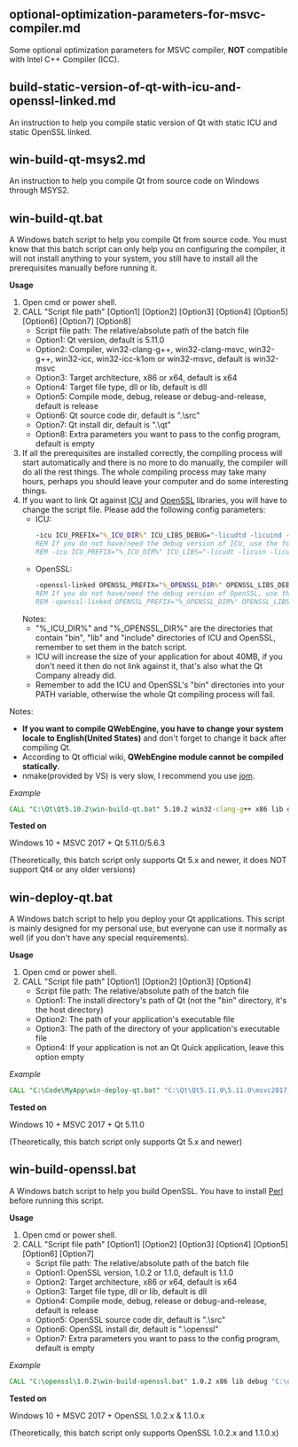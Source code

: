 ## optional-optimization-parameters-for-msvc-compiler.md
Some optional optimization parameters for MSVC compiler, **NOT** compatible with Intel C++ Compiler (ICC).

## build-static-version-of-qt-with-icu-and-openssl-linked.md
An instruction to help you compile static version of Qt with static ICU and static OpenSSL linked.

## win-build-qt-msys2.md
An instruction to help you compile Qt from source code on Windows through MSYS2.

## win-build-qt.bat
A Windows batch script to help you compile Qt from source code. You must know that this batch script can only help you on configuring the compiler, it will not install anything to your system, you still have to install all the prerequisites manually before running it.

**Usage**
1. Open cmd or power shell.
2. CALL "Script file path" [Option1] [Option2] [Option3] [Option4] [Option5] [Option6] [Option7] [Option8]
   - Script file path: The relative/absolute path of the batch file
   - Option1: Qt version, default is 5.11.0
   - Option2: Compiler, win32-clang-g++, win32-clang-msvc, win32-g++, win32-icc, win32-icc-k1om or win32-msvc, default is win32-msvc
   - Option3: Target architecture, x86 or x64, default is x64
   - Option4: Target file type, dll or lib, default is dll
   - Option5: Compile mode, debug, release or debug-and-release, default is release
   - Option6: Qt source code dir, default is ".\src"
   - Option7: Qt install dir, default is ".\qt"
   - Option8: Extra parameters you want to pass to the config program, default is empty
3. If all the prerequisites are installed correctly, the compiling process will start automatically and there is no more to do manually, the compiler will do all the rest things. The whole compiling process may take many hours, perhaps you should leave your computer and do some interesting things.
4. If you want to link Qt against [ICU](http://site.icu-project.org/) and [OpenSSL](https://www.openssl.org/) libraries, you will have to change the script file. Please add the following config parameters:
   - ICU:
     ```bat
     -icu ICU_PREFIX="%_ICU_DIR%" ICU_LIBS_DEBUG="-licudtd -licuind -licuucd" ICU_LIBS_RELEASE="-licudt -licuin -licuuc"
     REM If you do not have/need the debug version of ICU, use the following command line
     REM -icu ICU_PREFIX="%_ICU_DIR%" ICU_LIBS="-licudt -licuin -licuuc"
     ```
   - OpenSSL:
     ```bat
     -openssl-linked OPENSSL_PREFIX="%_OPENSSL_DIR%" OPENSSL_LIBS_DEBUG="-lssleay32d -llibeay32d" OPENSSL_LIBS_RELEASE="-lssleay32 -llibeay32"
     REM If you do not have/need the debug version of OpenSSL, use the following command line
     REM -openssl-linked OPENSSL_PREFIX="%_OPENSSL_DIR%" OPENSSL_LIBS="-lssleay32 -llibeay32"
     ```
   Notes:
   - "%_ICU_DIR%" and "%_OPENSSL_DIR%" are the directories that contain "bin", "lib" and "include" directories of ICU and OpenSSL, remember to set them in the batch script.
   - ICU will increase the size of your application for about 40MB, if you don't need it then do not link against it, that's also what the Qt Company already did.
   - Remember to add the ICU and OpenSSL's "bin" directories into your PATH variable, otherwise the whole Qt compiling process will fail.

Notes:
- **If you want to compile QWebEngine, you have to change your system locale to English(United States)** and don't forget to change it back after compiling Qt.
- According to Qt official wiki, **QWebEngine module cannot be compiled statically**.
- nmake(provided by VS) is very slow, I recommend you use [jom](https://download.qt.io/official_releases/jom/jom.zip).

*Example*
```bat
CALL "C:\Qt\Qt5.10.2\win-build-qt.bat" 5.10.2 win32-clang-g++ x86 lib debug-and-release "C:\Qt\Qt5.10.2\src" "C:\Qt\Qt5.10.2\5.10.2\clang_g++_static_64" -force-debug-info
```

**Tested on**

Windows 10 + MSVC 2017 + Qt 5.11.0/5.6.3

(Theoretically, this batch script only supports Qt 5.x and newer, it does NOT support Qt4 or any older versions)


## win-deploy-qt.bat
A Windows batch script to help you deploy your Qt applications. This script is mainly designed for my personal use, but everyone can use it normally as well (if you don't have any special requirements).

**Usage**
1. Open cmd or power shell.
2. CALL "Script file path" [Option1] [Option2] [Option3] [Option4]
   - Script file path: The relative/absolute path of the batch file
   - Option1: The install directory's path of Qt (not the "bin" directory, it's the host directory)
   - Option2: The path of your application's executable file
   - Option3: The path of the directory of your application's executable file
   - Option4: If your application is not an Qt Quick application, leave this option empty

*Example*
```bat
CALL "C:\Code\MyApp\win-deploy-qt.bat" "C:\Qt\Qt5.11.0\5.11.0\msvc2017_64" "C:\Code\MyApp\bin64\release\app.exe" "C:\Code\MyApp\bin64\release" qml(or anything else you like)
```

**Tested on**

Windows 10 + MSVC 2017 + Qt 5.11.0

(Theoretically, this batch script only supports Qt 5.x and newer)


## win-build-openssl.bat
A Windows batch script to help you build OpenSSL. You have to install [Perl](https://www.activestate.com/activeperl) before running this script.

**Usage**
1. Open cmd or power shell.
2. CALL "Script file path" [Option1] [Option2] [Option3] [Option4] [Option5] [Option6] [Option7]
   - Script file path: The relative/absolute path of the batch file
   - Option1: OpenSSL version, 1.0.2 or 1.1.0, default is 1.1.0
   - Option2: Target architecture, x86 or x64, default is x64
   - Option3: Target file type, dll or lib, default is dll
   - Option4: Compile mode, debug, release or debug-and-release, default is release
   - Option5: OpenSSL source code dir, default is ".\src"
   - Option6: OpenSSL install dir, default is ".\openssl"
   - Option7: Extra parameters you want to pass to the config program, default is empty

*Example*
```bat
CALL "C:\openssl\1.0.2\win-build-openssl.bat" 1.0.2 x86 lib debug "C:\openssl\1.0.2\src" "C:\openssl\1.0.2\openssl"
```

**Tested on**

Windows 10 + MSVC 2017 + OpenSSL 1.0.2.x & 1.1.0.x

(Theoretically, this batch script only supports OpenSSL 1.0.2.x and 1.1.0.x)
